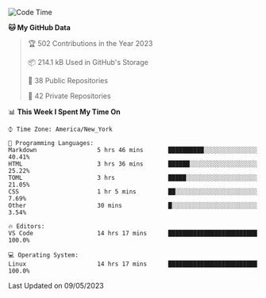 <!--START_SECTION:waka-->
![Code Time](http://img.shields.io/badge/Code%20Time-193%20hrs%202%20mins-blue)

**🐱 My GitHub Data** 

> 🏆 502 Contributions in the Year 2023
 > 
> 📦 214.1 kB Used in GitHub's Storage 
 > 
> 📜 38 Public Repositories 
 > 
> 🔑 42 Private Repositories  
 > 
📊 **This Week I Spent My Time On** 

```text
⌚︎ Time Zone: America/New_York

💬 Programming Languages: 
Markdown                 5 hrs 46 mins       ██████████░░░░░░░░░░░░░░░   40.41% 
HTML                     3 hrs 36 mins       ██████░░░░░░░░░░░░░░░░░░░   25.22% 
TOML                     3 hrs               █████░░░░░░░░░░░░░░░░░░░░   21.05% 
CSS                      1 hr 5 mins         ██░░░░░░░░░░░░░░░░░░░░░░░   7.69% 
Other                    30 mins             █░░░░░░░░░░░░░░░░░░░░░░░░   3.54%

🔥 Editors: 
VS Code                  14 hrs 17 mins      █████████████████████████   100.0%

💻 Operating System: 
Linux                    14 hrs 17 mins      █████████████████████████   100.0%

```


 Last Updated on 09/05/2023
<!--END_SECTION:waka-->